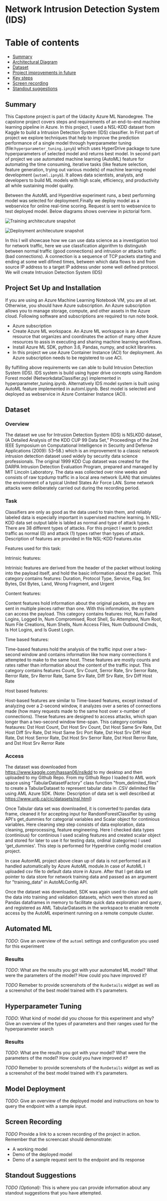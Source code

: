 

# Network Intrusion Detection System (IDS)

Table of contents
=================

<!--ts-->
* [Summary](https://github.com/venkataravikumaralladi/MachineLearingOperationsProject/blob/master/starter_files/README.md#summaryy)
* [Architectural Diagram](https://github.com/venkataravikumaralladi/MachineLearingOperationsProject/tree/master/starter_files#architectural-diagram)
* [Dataset](https://github.com/venkataravikumaralladi/MachineLearingOperationsProject/tree/master/starter_files#dataset)
* [Project improvements in future](https://github.com/venkataravikumaralladi/MachineLearingOperationsProject/blob/master/starter_files/README.md#a-short-description-of-how-to-improve-project-in-future)
* [Key steps](https://github.com/venkataravikumaralladi/MachineLearingOperationsProject/tree/master/starter_files#key-steps)
* [Screen recording](https://github.com/venkataravikumaralladi/MachineLearingOperationsProject/tree/master/starter_files#screen-recording)
* [Standout suggestions](https://github.com/venkataravikumaralladi/MachineLearingOperationsProject/tree/master/starter_files#standout-suggestions)
<!--te-->

## Summary

This Capstone project is part of the Udacity Azure ML Nanodegree. The capstone project covers steps and requirements of an end-to-end machine learning pipeline in Azure. In this project, I used a NSL-KDD dataset from Kaggle to build a Intrusion Detection System (IDS) classifier. In First part of project we explore techniques that help to improve the prediction performance of a single model through hyerparameter tuning (file:`hyperparameter_tuning.ipnyb`) which uses HyperDrive package to tune hyperparameters of selected model and returns best model. In second part of project we use automated machine learning (AutoML) feature for automating the time consuming, iterative tasks (like feature selection, feature generation, trying out various models) of machine learning  model development (`automl.ipnyb`). It allows data scientists, analysts, and developers to build ML models with high scale, efficiency, and productivity all while sustaining model quality.  

Between the AutoML and Hyperdrive experiment runs, a best performing model was selected for deployment.Finally we deploy model as a webservice for online real-time scoring. Request is sent to webservice to test deployed model. Below diagrams shows overview in pictorial form.

![Training architecuture snapshot](https://github.com/venkataravikumaralladi/AzureMLCapstoneProject/blob/main/IntrusionDetectionSystemTrainingPart.png)

![Deployment architecuture snapshot](https://github.com/venkataravikumaralladi/AzureMLCapstoneProject/blob/main/IntrusionDetectionSystemDeploymentPart.png)

In this I will showcase how we can use data science as a investigation tool for network traffic, here we use classfication algorithm to distinguish between normal traffic (good connections) and intrusion or attacks traffic (bad connections). A connection is a sequence of TCP packets starting and ending at some well difined times, between which data flows to and from source IP address  to a target IP address under some well defined protocol. We will create Intrusion Detection System (IDS) 


## Project Set Up and Installation

If you are using an Azure Machine Learning Notebook VM, you are all set. Otherwise, you should have Azure subscription. An Azure subscription allows you to manage storage, compute, and other assets in the Azure cloud. Following software and subscriptions are required to run note book.

  * Azure subscription
  * Create Azure ML workspace. An Azure ML workspace is an Azure resource that organizes and coordinates the action of many other Azure resources
    to assis in executing and sharing machine learning workflows.
  * Install Azure ML SDK, python 3.6, Pandas, numpy, and scikit librarires.
  * In this project we use Azure Container Instance (ACI) for deployment. An Azure subscription needs to be registered to use ACI.
  
  

By fulfilling above requirements we can able to build Intrusion Detection System (IDS). IDS system is build using hyper drive concepts using Random Forest model (NetworkdataClassifier.py) implemented in hyperparameter_tuning.ipynb. Alternatively IDS model system is built using AutoML feature implemented in automl.ipynb. Best model is selected and deployed as webservice in Azure Container Instance (ACI).

## Dataset

### Overview
The dataset we use for Intrusion Detection System (IDS) is NSLKDD dataset, (A Detailed Analysis of the KDD CUP 99 Data Set,” Proceedings of the 2nd IEEE Symposium
on Computational Intelligence in Security and Defense Applications (2009): 53–58.) which is an improvement  to a classic network intrusion detection dataset used widely by security data science professionals. The original 1999 KDD Cup dataset was created for the DARPA Intrusion Detection Evaluation Program, prepared and managed by MIT Lincoln Laboratory. The data was collected over nine weeks and consists of raw tcpdump traffic in a local area network (LAN) that simulates the environment of a typical United States Air Force LAN. Some network attacks were deliberately carried out during the recording period.


### Task
Classifiers are only as good as the data used to train them, and reliably labeled data is especially important in supervised machine learning. In NSL-KDD data set
output lable is labled as normal and type of attack types. There are 38 different types of attacks. For this project I want to predict traffic as normal (0) and attack (1) types rather than types of attack. Description of features are provided in file NSL-KDD Features.xlsx

Features used for this task:

Intrinsic features:

Intrinisic features are derived from the header of the packet without looking into the payload itself, and hold the basic information about the packet. This category contains features: Duration, Protocol Type, Service, Flag, Src Bytes, Dst Bytes, Land, Wrong Fragment, and Urgent

Content features:

Content features hold information about the original packets, as they are sent in multiple  pieces rather than one. With this information, the system can access the payload.
 This category contains features: Hot, Num Failed Logins, Logged In, Num Compromised, Root Shell,  Su Attempted, Num Root, Num File Creations, Num Shells, Num Access Files, Num Outbound Cmds, Is Hot Logins, and Is Guest Login.

Time based features:

Time-based features hold the analysis of the traffic input over a two-second window and contains  information like how many connections it attempted to make to the same host. 
These features are mostly counts and rates rather than information about the content of the traffic input.  This category contains features Count, Srv Count, Serror Rate, Srv Serror Rate, Rerror Rate, Srv Rerror Rate,  Same Srv Rate, Diff Srv Rate, Srv Diff Host Rate

Host based features:

Host-based features are similar to Time-based features, except instead of analyzing over a 2-second window,  it analyzes over a series of connections made (how many requests made to the same host over x-number of connections). These features are designed to access attacks, which span longer than a two-second window time-span.
 This category contains feataures: Dst Host Count, Dst Host Srv Count, Dst Host Same Srv Rate, Dst Host Diff Srv Rate, Dst Host Same Src Port Rate, Dst Host Srv Diff Host Rate, Dst Host Serror Rate, Dst Host Srv Serror Rate, Dst Host Rerror Rate, and Dst Host Srv Rerror Rate

### Access
The dataset was downloaded from  https://www.kaggle.com/hassan06/nslkdd to my desktop and then uploaded to my Github Repo. From my Github Repo I loaded to AML work space using "TabularDatasetFactory" class function "from_delimited_files" to create a TabularDataset to represent tabular data in .CSV delimited file using AML Azure SDK. (Note: Description of data set is well described at https://www.unb.ca/cic/datasets/nsl.html)

Once Tabular data set was downloaded, it is converted to pandas data frame, cleaned it for accepting input for RandomForestClassifier by using API's get_dummies for categorial variables and Scalar object for continious variables. Here cleaning step step consists of data exploration, data cleaning, preprocessing, feature engineering. Here I checked data types (continious) for continious I used scaling features and created scalar object and stored for later to use it for testing data,  ordinal (categories) I used 'get_dummies'. This step is performed for Hyperdrive config model creation project.

In case AutomML project above clean up of data is not performed as it handled automatically by Azure AutoML module.In case of AutoML I uploaded csv file to default data store in Azure. After that I get data set pointer to data store for network training data and passed as an argument for "training_data" in AutoMLConfig API.

Once the dataset was downloaded, SDK was again used to clean and split the data into training and validation datasets, which were then stored as Pandas dataframes in memory to facilitate quick data exploration and query, and registered as AML TabularDatasets in the workspace to enable remote access by the AutoML experiment running on a remote compute cluster.

## Automated ML
*TODO*: Give an overview of the `automl` settings and configuration you used for this experiment

### Results
*TODO*: What are the results you got with your automated ML model? What were the parameters of the model? How could you have improved it?

*TODO* Remeber to provide screenshots of the `RunDetails` widget as well as a screenshot of the best model trained with it's parameters.

## Hyperparameter Tuning
*TODO*: What kind of model did you choose for this experiment and why? Give an overview of the types of parameters and their ranges used for the hyperparameter search


### Results
*TODO*: What are the results you got with your model? What were the parameters of the model? How could you have improved it?

*TODO* Remeber to provide screenshots of the `RunDetails` widget as well as a screenshot of the best model trained with it's parameters.

## Model Deployment
*TODO*: Give an overview of the deployed model and instructions on how to query the endpoint with a sample input.

## Screen Recording
*TODO* Provide a link to a screen recording of the project in action. Remember that the screencast should demonstrate:
- A working model
- Demo of the deployed  model
- Demo of a sample request sent to the endpoint and its response

## Standout Suggestions
*TODO (Optional):* This is where you can provide information about any standout suggestions that you have attempted.
